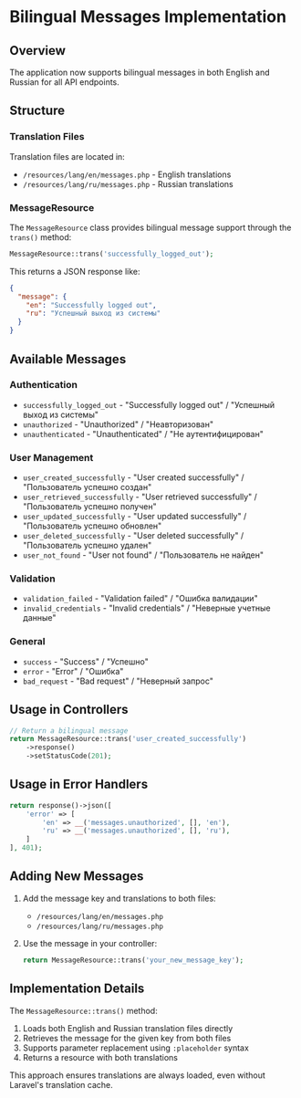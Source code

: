 # Bilingual Messages Implementation

## Overview
The application now supports bilingual messages in both English and Russian for all API endpoints.

## Structure

### Translation Files
Translation files are located in:
- `/resources/lang/en/messages.php` - English translations
- `/resources/lang/ru/messages.php` - Russian translations

### MessageResource
The `MessageResource` class provides bilingual message support through the `trans()` method:

```php
MessageResource::trans('successfully_logged_out');
```

This returns a JSON response like:
```json
{
  "message": {
    "en": "Successfully logged out",
    "ru": "Успешный выход из системы"
  }
}
```

## Available Messages

### Authentication
- `successfully_logged_out` - "Successfully logged out" / "Успешный выход из системы"
- `unauthorized` - "Unauthorized" / "Неавторизован"
- `unauthenticated` - "Unauthenticated" / "Не аутентифицирован"

### User Management
- `user_created_successfully` - "User created successfully" / "Пользователь успешно создан"
- `user_retrieved_successfully` - "User retrieved successfully" / "Пользователь успешно получен"
- `user_updated_successfully` - "User updated successfully" / "Пользователь успешно обновлен"
- `user_deleted_successfully` - "User deleted successfully" / "Пользователь успешно удален"
- `user_not_found` - "User not found" / "Пользователь не найден"

### Validation
- `validation_failed` - "Validation failed" / "Ошибка валидации"
- `invalid_credentials` - "Invalid credentials" / "Неверные учетные данные"

### General
- `success` - "Success" / "Успешно"
- `error` - "Error" / "Ошибка"
- `bad_request` - "Bad request" / "Неверный запрос"

## Usage in Controllers

```php
// Return a bilingual message
return MessageResource::trans('user_created_successfully')
    ->response()
    ->setStatusCode(201);
```

## Usage in Error Handlers

```php
return response()->json([
    'error' => [
        'en' => __('messages.unauthorized', [], 'en'),
        'ru' => __('messages.unauthorized', [], 'ru'),
    ]
], 401);
```

## Adding New Messages

1. Add the message key and translations to both files:
   - `/resources/lang/en/messages.php`
   - `/resources/lang/ru/messages.php`

2. Use the message in your controller:
   ```php
   return MessageResource::trans('your_new_message_key');
   ```

## Implementation Details

The `MessageResource::trans()` method:
1. Loads both English and Russian translation files directly
2. Retrieves the message for the given key from both files
3. Supports parameter replacement using `:placeholder` syntax
4. Returns a resource with both translations

This approach ensures translations are always loaded, even without Laravel's translation cache.

